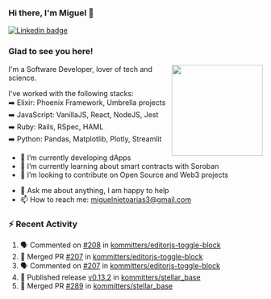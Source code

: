 ### Hi there, I'm Miguel 👋

<a href="https://linkedin.com/in/miguelnietoa/" target="_blank" rel="noopener noreferrer">
  <img src="https://img.shields.io/badge/-LinkedIn-0e76a8?style=flat-square&logo=Linkedin&logoColor=white" alt="Linkedin badge">
</a>
<!-- [![Website Badge](https://img.shields.io/badge/Website-3b5998?style=flat-square&logo=google-chrome&logoColor=white)](#notavailablenow#) 

<img src="https://i.imgur.com/tbrLrt5.gif" width=400 alt="Coding GIF" align="right"/>
-->


### Glad to see you here!
<a href="https://github.com/miguelnietoa"><img src="https://github-readme-stats-git-masterrstaa-rickstaa.vercel.app/api?username=miguelnietoa&show_icons=true&hide_border=true&count_private=true&include_all_commits=true&theme=tokyonight" height="180em" align="right"/></a>
I'm a Software Developer, lover of tech and science. 

I've worked with the following stacks:\
➡️ Elixir: Phoenix Framework, Umbrella projects\
➡️ JavaScript: VanillaJS, React, NodeJS, Jest\
➡️ Ruby: Rails, RSpec, HAML\
➡️ Python: Pandas, Matplotlib, Plotly, Streamlit

- 🔭 I’m currently developing dApps
- 🌱 I’m currently learning about smart contracts with Soroban
- 👯 I’m looking to contribute on Open Source and Web3 projects
<!-- 
- 😄 I just finished a Machine Learning course! 
- 🤔 I’m looking for help with ...
-->
- 💬 Ask me about anything, I am happy to help
- 📫 How to reach me: miguelnietoarias3@gmail.com


### ⚡ Recent Activity

<!--START_SECTION:activity-->
1. 🗣 Commented on [#208](https://github.com/kommitters/editorjs-toggle-block/pull/208#issuecomment-1714620790) in [kommitters/editorjs-toggle-block](https://github.com/kommitters/editorjs-toggle-block)
2. 🎉 Merged PR [#207](https://github.com/kommitters/editorjs-toggle-block/pull/207) in [kommitters/editorjs-toggle-block](https://github.com/kommitters/editorjs-toggle-block)
3. 🗣 Commented on [#207](https://github.com/kommitters/editorjs-toggle-block/pull/207#issuecomment-1714580023) in [kommitters/editorjs-toggle-block](https://github.com/kommitters/editorjs-toggle-block)
4. 🚀 Published release [v0.13.2](https://github.com/kommitters/stellar_base/releases/tag/v0.13.2) in [kommitters/stellar_base](https://github.com/kommitters/stellar_base)
5. 🎉 Merged PR [#289](https://github.com/kommitters/stellar_base/pull/289) in [kommitters/stellar_base](https://github.com/kommitters/stellar_base)
<!--END_SECTION:activity-->
